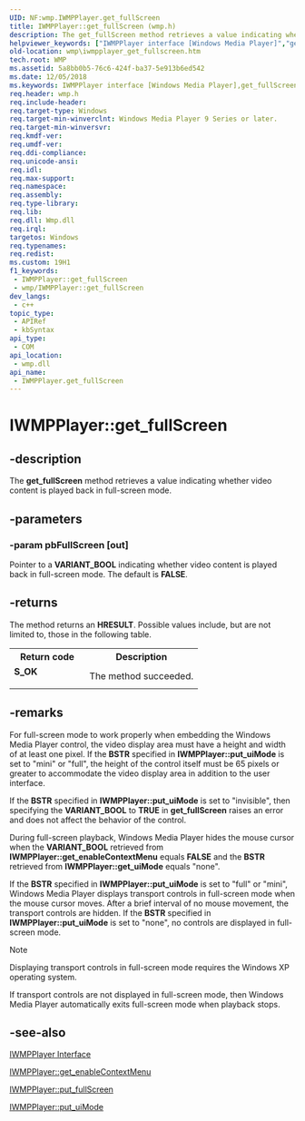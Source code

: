 ```yaml
---
UID: NF:wmp.IWMPPlayer.get_fullScreen
title: IWMPPlayer::get_fullScreen (wmp.h)
description: The get_fullScreen method retrieves a value indicating whether video content is played back in full-screen mode.
helpviewer_keywords: ["IWMPPlayer interface [Windows Media Player]","get_fullScreen method","IWMPPlayer.get_fullScreen","IWMPPlayer::get_fullScreen","IWMPPlayerget_fullScreen","get_fullScreen","get_fullScreen method [Windows Media Player]","get_fullScreen method [Windows Media Player]","IWMPPlayer interface","wmp.iwmpplayer_get_fullscreen","wmp/IWMPPlayer::get_fullScreen"]
old-location: wmp\iwmpplayer_get_fullscreen.htm
tech.root: WMP
ms.assetid: 5a8bb0b5-76c6-424f-ba37-5e913b6ed542
ms.date: 12/05/2018
ms.keywords: IWMPPlayer interface [Windows Media Player],get_fullScreen method, IWMPPlayer.get_fullScreen, IWMPPlayer::get_fullScreen, IWMPPlayerget_fullScreen, get_fullScreen, get_fullScreen method [Windows Media Player], get_fullScreen method [Windows Media Player],IWMPPlayer interface, wmp.iwmpplayer_get_fullscreen, wmp/IWMPPlayer::get_fullScreen
req.header: wmp.h
req.include-header: 
req.target-type: Windows
req.target-min-winverclnt: Windows Media Player 9 Series or later.
req.target-min-winversvr: 
req.kmdf-ver: 
req.umdf-ver: 
req.ddi-compliance: 
req.unicode-ansi: 
req.idl: 
req.max-support: 
req.namespace: 
req.assembly: 
req.type-library: 
req.lib: 
req.dll: Wmp.dll
req.irql: 
targetos: Windows
req.typenames: 
req.redist: 
ms.custom: 19H1
f1_keywords:
 - IWMPPlayer::get_fullScreen
 - wmp/IWMPPlayer::get_fullScreen
dev_langs:
 - c++
topic_type:
 - APIRef
 - kbSyntax
api_type:
 - COM
api_location:
 - wmp.dll
api_name:
 - IWMPPlayer.get_fullScreen
---
```


# IWMPPlayer::get_fullScreen


## -description

The <b>get_fullScreen</b> method retrieves a value indicating whether video content is played back in full-screen mode.

## -parameters

### -param pbFullScreen [out]

Pointer to a <b>VARIANT_BOOL</b> indicating whether video content is played back in full-screen mode. The default is <b>FALSE</b>.

## -returns

The method returns an <b>HRESULT</b>. Possible values include, but are not limited to, those in the following table.

<table>
<tr>
<th>Return code</th>
<th>Description</th>
</tr>
<tr>
<td width="40%">
<dl>
<dt><b>S_OK</b></dt>
</dl>
</td>
<td width="60%">
The method succeeded.

</td>
</tr>
</table>

## -remarks

For full-screen mode to work properly when embedding the Windows Media Player control, the video display area must have a height and width of at least one pixel. If the <b>BSTR</b> specified in <b>IWMPPlayer::put_uiMode</b> is set to "mini" or "full", the height of the control itself must be 65 pixels or greater to accommodate the video display area in addition to the user interface.

If the <b>BSTR</b> specified in <b>IWMPPlayer::put_uiMode</b> is set to "invisible", then specifying the <b>VARIANT_BOOL</b> to <b>TRUE</b> in <b>get_fullScreen</b> raises an error and does not affect the behavior of the control.

During full-screen playback, Windows Media Player hides the mouse cursor when the <b>VARIANT_BOOL</b> retrieved from <b>IWMPPlayer::get_enableContextMenu</b> equals <b>FALSE</b> and the <b>BSTR</b> retrieved from <b>IWMPPlayer::get_uiMode</b> equals "none".

If the <b>BSTR</b> specified in <b>IWMPPlayer::put_uiMode</b> is set to "full" or "mini", Windows Media Player displays transport controls in full-screen mode when the mouse cursor moves. After a brief interval of no mouse movement, the transport controls are hidden. If the <b>BSTR</b> specified in <b>IWMPPlayer::put_uiMode</b> is set to "none", no controls are displayed in full-screen mode.

Note
        

Displaying transport controls in full-screen mode requires the Windows XP operating system.

If transport controls are not displayed in full-screen mode, then Windows Media Player automatically exits full-screen mode when playback stops.

## -see-also

<a href="https://docs.microsoft.com/windows/desktop/api/wmp/nn-wmp-iwmpplayer">IWMPPlayer Interface</a>



<a href="https://docs.microsoft.com/windows/desktop/api/wmp/nf-wmp-iwmpplayer-get_enablecontextmenu">IWMPPlayer::get_enableContextMenu</a>



<a href="https://docs.microsoft.com/windows/desktop/api/wmp/nf-wmp-iwmpplayer-put_fullscreen">IWMPPlayer::put_fullScreen</a>



<a href="https://docs.microsoft.com/windows/desktop/api/wmp/nf-wmp-iwmpplayer-put_uimode">IWMPPlayer::put_uiMode</a>

